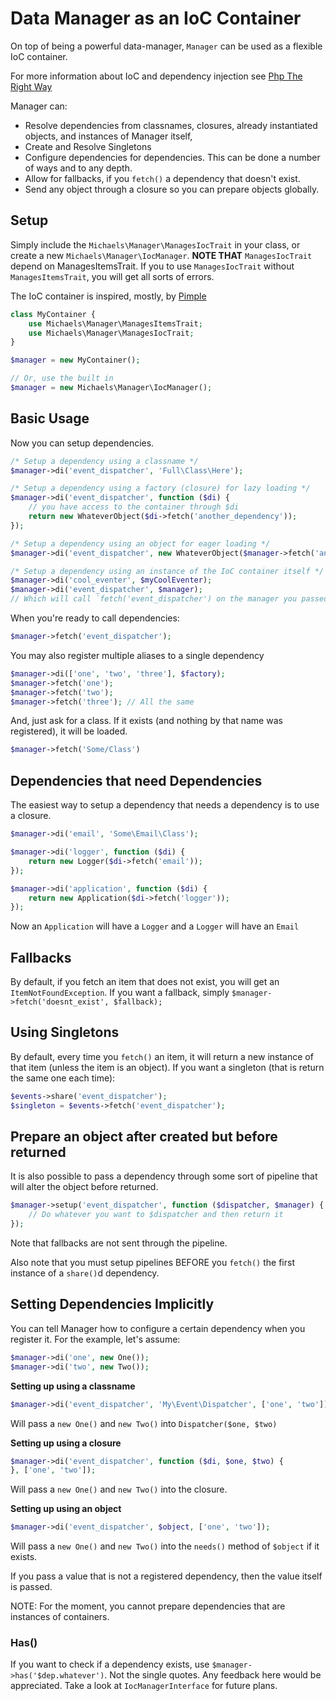 # Data Manager as an IoC Container
On top of being a powerful data-manager, `Manager` can be used as a flexible IoC container.

For more information about IoC and dependency injection see [Php The Right Way](http://www.phptherightway.com/#dependency_injection)

Manager can:
  * Resolve dependencies from classnames, closures, already instantiated objects, and instances of Manager itself,
  * Create and Resolve Singletons
  * Configure dependencies for dependencies. This can be done a number of ways and to any depth.
  * Allow for fallbacks, if you `fetch()` a dependency that doesn't exist.
  * Send any object through a closure so you can prepare objects globally.

## Setup
Simply include the `Michaels\Manager\ManagesIocTrait` in your class, or create a new `Michaels\Manager\IocManager`.
**NOTE THAT** `ManagesIocTrait` depend on ManagesItemsTrait. 
If you to use `ManagesIocTrait` without `ManagesItemsTrait`, you will get all sorts of errors.

The IoC container is inspired, mostly, by [Pimple](http://pimple.sensiolabs.org/)

```php
class MyContainer {
    use Michaels\Manager\ManagesItemsTrait;
    use Michaels\Manager\ManagesIocTrait;
}

$manager = new MyContainer();

// Or, use the built in
$manager = new Michaels\Manager\IocManager();
```

## Basic Usage
Now you can setup dependencies.
```php
/* Setup a dependency using a classname */
$manager->di('event_dispatcher', 'Full\Class\Here');

/* Setup a dependency using a factory (closure) for lazy loading */
$manager->di('event_dispatcher', function ($di) {
    // you have access to the container through $di
    return new WhateverObject($di->fetch('another_dependency'));
});

/* Setup a dependency using an object for eager loading */
$manager->di('event_dispatcher', new WhateverObject($manager->fetch('another_dependency'));

/* Setup a dependency using an instance of the IoC container itself */
$manager->di('cool_eventer', $myCoolEventer);
$manager->di('event_dispatcher', $manager);
// Which will call `fetch('event_dispatcher') on the manager you passed and return what it returns.
```

When you're ready to call dependencies:
```php
$manager->fetch('event_dispatcher');
```

You may also register multiple aliases to a single dependency
```php
$manager->di(['one', 'two', 'three'], $factory);
$manager->fetch('one');
$manager->fetch('two');
$manager->fetch('three'); // All the same
```

And, just ask for a class. If it exists (and nothing by that name was registered), it will be loaded.
```php
$manager->fetch('Some/Class')
```

## Dependencies that need Dependencies
The easiest way to setup a dependency that needs a dependency is to use a closure.
```php
$manager->di('email', 'Some\Email\Class');

$manager->di('logger', function ($di) {
    return new Logger($di->fetch('email'));
});

$manager->di('application', function ($di) {
    return new Application($di->fetch('logger'));
});
```
Now an `Application` will have a `Logger` and a `Logger` will have an `Email`

## Fallbacks
By default, if you fetch an item that does not exist, you will get an `ItemNotFoundException`.
If you want a fallback, simply `$manager->fetch('doesnt_exist', $fallback);`

## Using Singletons
By default, every time you `fetch()` an item, it will return a new instance of that item (unless the item is an object).
If you want a singleton (that is return the same one each time):
```php
$events->share('event_dispatcher');
$singleton = $events->fetch('event_dispatcher');
```

## Prepare an object after created but before returned
It is also possible to pass a dependency through some sort of pipeline that will alter the object before returned.
```php
$manager->setup('event_dispatcher', function ($dispatcher, $manager) {
    // Do whatever you want to $dispatcher and then return it
});
```

Note that fallbacks are not sent through the pipeline.

Also note that you must setup pipelines BEFORE you `fetch()` the first instance of a `share()`d dependency.

## Setting Dependencies Implicitly
You can tell Manager how to configure a certain dependency when you register it.
For the example, let's assume:
```php
$manager->di('one', new One());
$manager->di('two', new Two());
```

**Setting up using a classname**
```php
$manager->di('event_dispatcher', 'My\Event\Dispatcher', ['one', 'two']);
```
Will pass a `new One()` and `new Two()` into `Dispatcher($one, $two)`

**Setting up using a closure**
```php
$manager->di('event_dispatcher', function ($di, $one, $two) {
}, ['one', 'two']);
```
Will pass a `new One()` and `new Two()` into the closure.

**Setting up using an object**
```php
$manager->di('event_dispatcher', $object, ['one', 'two']);
```
Will pass a `new One()` and `new Two()` into the `needs()` method of `$object` if it exists.

If you pass a value that is not a registered dependency, then the value itself is passed.

NOTE: For the moment, you cannot prepare dependencies that are instances of containers.


### Has()
If you want to check if a dependency exists, use `$manager->has('$dep.whatever')`. Not the single quotes.
Any feedback here would be appreciated. Take a look at `IocManagerInterface` for future plans.
